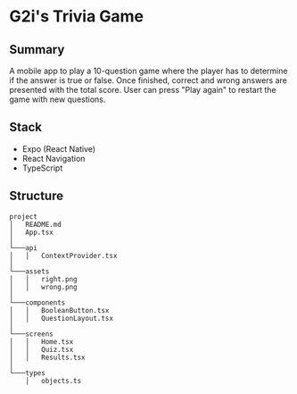 # G2i's Trivia Game

## Summary

A mobile app to play a 10-question game where the player has to determine if the answer is true or false. Once finished, correct and wrong answers are presented with the total score. User can press "Play again" to restart the game with new questions.

## Stack

- Expo (React Native)
- React Navigation
- TypeScript

## Structure

```
project
│   README.md
│   App.tsx
│
└───api
│   │   ContextProvider.tsx
│
└───assets
│   │   right.png
│   │   wrong.png
│
└───components
│   │   BooleanButton.tsx
│   │   QuestionLayout.tsx
│
└───screens
│   │   Home.tsx
│   │   Quiz.tsx
│   │   Results.tsx
│
└───types
    │   objects.ts
```

